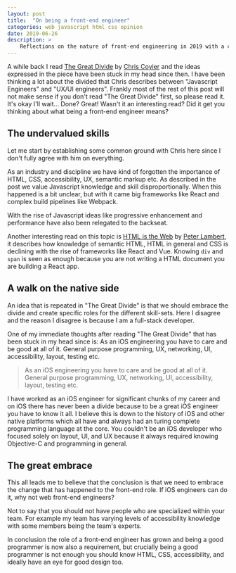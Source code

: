```yaml
---
layout: post
title:  "On being a front-end engineer"
categories: web javascript html css opinion
date: 2019-06-26
description: >
    Reflections on the nature of front-end engineering in 2019 with a comparison to native development.
---
```


A while back I read [The Great Divide](https://css-tricks.com/the-great-divide/) by [Chris Coyier](https://twitter.com/chriscoyier) and the ideas expressed in the piece have been stuck in my head since then. I have been thinking a lot about the divided that Chris describes between "Javascript Engineers" and "UX/UI engineers". Frankly most of the rest of this post will not make sense if you don't read "The Great Divide" first, so please read it. It's okay I'll wait... Done? Great! Wasn't it an interesting read? Did it get you thinking about what being a front-end engineer means?

## The undervalued skills

Let me start by establishing some common ground with Chris here since I don't fully agree with him on everything.

As an industry and discipline we have kind of forgotten the importance of HTML, CSS, accessibility, UX, semantic markup etc. As described in the post we value Javascript knowledge and skill disproportionally. When this happened is a bit unclear, but with it came big frameworks like React and complex build pipelines like Webpack.

With the rise of Javascript ideas like progressive enhancement and performance have also been relegated to the backseat.

Another interesting read on this topic is [HTML is the Web](https://www.petelambert.com/journal/html-is-the-web) by [Peter Lambert](https://twitter.com/peterjlambert), it describes how knowledge of semantic HTML, HTML in general and CSS is declining with the rise of frameworks like React and Vue. Knowing `div` and `span` is seen as enough because you are not writing a HTML document you are building a React app.

## A walk on the native side

An idea that is repeated in "The Great Divide" is that we should embrace the divide and create specific roles for the different skill-sets. Here I disagree and the reason I disagree is because I am a full-stack developer.

One of my immediate thoughts after reading "The Great Divide" that has been stuck in my head since is: As an iOS engineering you have to care and be good at all of it. General purpose programming, UX, networking, UI, accessibility, layout, testing etc.

> As an iOS engineering you have to care and be good at all of it. General purpose programming, UX, networking, UI, accessibility, layout, testing etc.

I have worked as an iOS engineer for significant chunks of my career and on iOS there has never been a divide because to be a great iOS engineer you have to know it all. I believe this is down to the history of iOS and other native platforms which all have and always had an turing complete programming language at the core. You couldn't be an iOS developer who focused solely on layout, UI, and UX because it always required knowing Objective-C and programming in general.

## The great embrace

This all leads me to believe that the conclusion is that we need to embrace the change that has happened to the front-end role. If iOS engineers can do it, why not web front-end engineers?

Not to say that you should not have people who are specialized within your team. For example my team has varying levels of accessibility knowledge with some members being the team's experts.

In conclusion the role of a front-end engineer has grown and being a good programmer is now also a requirement, but crucially being a good programmer is not enough you should know HTML, CSS, accessibility, and ideally have an eye for good design too.

